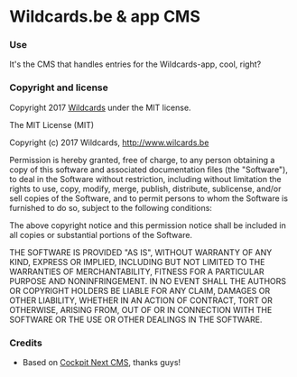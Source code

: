 # Wildcards.be & app CMS

### Use

It's the CMS that handles entries for the Wildcards-app, cool, right?


### Copyright and license

Copyright 2017 [Wildcards](http://www.wildcards.be) under the MIT license.

The MIT License (MIT)

Copyright (c) 2017 Wildcards, http://www.wilcards.be

Permission is hereby granted, free of charge, to any person obtaining a copy of
this software and associated documentation files (the "Software"), to deal in
the Software without restriction, including without limitation the rights to
use, copy, modify, merge, publish, distribute, sublicense, and/or sell copies of
the Software, and to permit persons to whom the Software is furnished to do so,
subject to the following conditions:

The above copyright notice and this permission notice shall be included in all
copies or substantial portions of the Software.

THE SOFTWARE IS PROVIDED "AS IS", WITHOUT WARRANTY OF ANY KIND, EXPRESS OR
IMPLIED, INCLUDING BUT NOT LIMITED TO THE WARRANTIES OF MERCHANTABILITY, FITNESS
FOR A PARTICULAR PURPOSE AND NONINFRINGEMENT. IN NO EVENT SHALL THE AUTHORS OR
COPYRIGHT HOLDERS BE LIABLE FOR ANY CLAIM, DAMAGES OR OTHER LIABILITY, WHETHER
IN AN ACTION OF CONTRACT, TORT OR OTHERWISE, ARISING FROM, OUT OF OR IN
CONNECTION WITH THE SOFTWARE OR THE USE OR OTHER DEALINGS IN THE SOFTWARE.

### Credits

* Based on [Cockpit Next CMS](http://getcockpit.com), thanks guys! 
